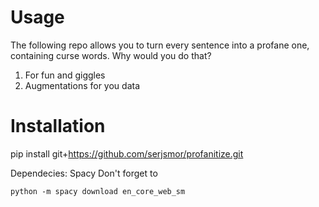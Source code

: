 # Usage

The following repo allows you to turn every sentence into a profane one, containing curse words. 
Why would you do that? 

1. For fun and giggles 
2. Augmentations for you data 


# Installation

pip install git+https://github.com/serjsmor/profanitize.git

Dependecies: 
Spacy
Don't forget to
 
`python -m spacy download en_core_web_sm`

